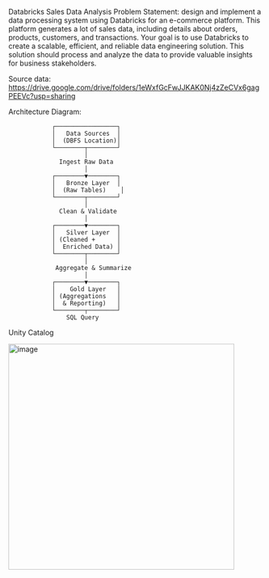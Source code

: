 Databricks Sales Data Analysis
Problem Statement:
design and implement a data processing system using Databricks for an e-commerce platform. This platform generates a lot of sales data, including details about orders, products, customers, and transactions. Your goal is to use Databricks to create a scalable, efficient, and reliable data engineering solution. This solution should process and analyze the data to provide valuable insights for business stakeholders.

Source data: https://drive.google.com/drive/folders/1eWxfGcFwJJKAK0Nj4zZeCVx6gagPEEVc?usp=sharing

Architecture Diagram: 

                ┌─────────────────┐
                │   Data Sources  │
                │  (DBFS Location)│
                └────────┬────────┘
                         │
                  Ingest Raw Data
                         │
                ┌────────▼────────┐
                │   Bronze Layer  │
                │  (Raw Tables)    │
                └────────┬────────┘
                         │
                  Clean & Validate
                         │
                ┌────────▼────────┐
                │   Silver Layer  │
                │ (Cleaned +      │
                │  Enriched Data) │
                └────────┬────────┘
                         │
                 Aggregate & Summarize
                         │
                ┌────────▼────────┐
                │    Gold Layer   │
                │ (Aggregations   │
                │  & Reporting)   │
                └────────┬────────┘
                    SQL Query 

Unity Catalog

<img width="447" alt="image" src="https://github.com/user-attachments/assets/826be662-d4be-44ed-b8af-f4ec2d2a80c0" />


